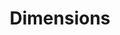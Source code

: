 ---
bigquery: https://console.cloud.google.com/bigquery?p=covid-19-dimensions-ai&page=table&d=data&t=publications
contributors: Digital Science, https://www.digital-science.com/
cost: Free for personal, non-commercial use.
description: Dimensions contains more than 100 million publications, ranging from
  articles published in scholarly journals, books and book chapters, to preprints
  and conference proceedings. All publications are contextualized with linked data
  sets, funding, publications, patents, clinical trials, and policy documents. You
  can also view associated categories, funders, institutions, and researcher profiles.
documentation: https://docs.dimensions.ai/bigquery/index.html
last_edit: Mon, 04 Apr 2022 19:04:00 GMT
location: https://www.dimensions.ai/products/free/
maintained_by: Digital Science, https://www.digital-science.com/
schema_fields: '[''established'', ''foa_number'', ''filing_date'', ''wikipedia_url'',
  ''start_year'', ''publication_date'', ''family_members_ids'', ''embargo_date'',
  ''cpc'', ''pmid'', ''subtitles'', ''categories'', ''funder_org_cities'', ''funding_amount'',
  ''created_date'', ''conditions'', ''doi'', ''funding_aud'', ''assignee_orgs'', ''family_id'',
  ''types'', ''citations_count'', ''source_id'', ''funding_cny'', ''repository_url'',
  ''proceedings_title'', ''year'', ''application_number'', ''resulting_publication_doi'',
  ''original_abstract'', ''arxiv_id'', ''open_access_categories_v2'', ''date_print'',
  ''id'', ''funder_orgs'', ''research_org_state_codes'', ''category_hrcs_rac'', ''language'',
  ''status'', ''researcher_ids'', ''supporting_grant_ids'', ''interventions'', ''family_count'',
  ''repository_id'', ''associated_publication_pmid'', ''authors'', ''registry'', ''expiration_year'',
  ''priority_year'', ''category_uoa'', ''assignee_countries'', ''funding_jpy'', ''gender'',
  ''filing_year'', ''issue'', ''original_assignee_orgs'', ''patent_ids'', ''abstract'',
  ''publisher'', ''category_hra'', ''research_org_state_names'', ''phase'', ''legal_events'',
  ''funding_eur'', ''name'', ''email_address'', ''conference'', ''associated_publication_doi'',
  ''acknowledgements'', ''brief_title'', ''funding_chf'', ''citation_string'', ''funder_countries'',
  ''category_icrp_ct'', ''active_years'', ''metrics'', ''current_assignee'', ''address'',
  ''date'', ''publication_ids'', ''research_org_countries'', ''category_icrp_cso'',
  ''original_assignee_countries'', ''associated_publication_arxiv_id'', ''granted_date'',
  ''category_for'', ''mesh_headings'', ''journal_lists'', ''inventor_names'', ''end_year'',
  ''parent_id'', ''date_inserted'', ''clinical_trial_ids'', ''ipcr'', ''eisbn'', ''funder_org_state_codes'',
  ''date_normal'', ''citations'', ''funding_gbp'', ''category_hrcs_hc'', ''start_date'',
  ''funding_usd'', ''granted_year'', ''volume'', ''concepts'', ''mesh_terms'', ''current_assignee_countries'',
  ''priority_date'', ''publication_year'', ''original_title'', ''acronyms'', ''category_sdg'',
  ''description'', ''book_title'', ''license'', ''category_bra'', ''date_imported_gbq'',
  ''repository_name'', ''date_online'', ''external_ids'', ''research_org_country_names'',
  ''labels'', ''links'', ''linkout'', ''type'', ''open_access_categories'', ''category_rcdc'',
  ''organisation_details'', ''current_assignee_orgs'', ''original_assignee'', ''legal_status'',
  ''funder_org_acronyms'', ''book_series_title'', ''pmcid'', ''research_orgs'', ''filing_status'',
  ''acronym'', ''resulting_publication_ids'', ''expiration_date'', ''editors'', ''research_org_cities'',
  ''associated_grant_ids'', ''kind'', ''cited_by_ids'', ''end_date'', ''aliases'',
  ''funding_cad'', ''reference_ids'', ''relationships'', ''pages'', ''isbn'', ''investigators'',
  ''associated_publication_id'', ''date_modified'', ''funder_org_countries'', ''funding_nzd'',
  ''journal'', ''research_org_city_names'', ''jurisdiction'', ''funding_details'',
  ''title'', ''funder_org'', ''altmetrics'', ''grant_number'', ''funding_currency'']'
shortname: dimensions
tags:
- scholarly literature
- patents
- funding
- clinical trials
- academic profiles
terms_of_use: 'Use of both the Dimensions COVID-19 dataset and full Dimensions dataset
  are subject to the Dimensions Terms of use: https://www.dimensions.ai/policies-terms-legal '
title: Dimensions
uuid: dcff88bd-fe6b-4fdb-8159-809bf9d7bc1c
---